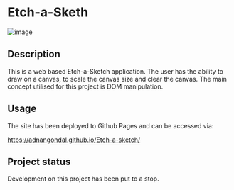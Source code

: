 # Etch-a-Sketh

![image](https://user-images.githubusercontent.com/43793942/126876464-f2e3b3fc-b536-4939-bb0c-192cc26cbbc5.png)


## Description

This is a web based Etch-a-Sketch application. The user has the ability to draw on a canvas, to scale the canvas size and clear the canvas. The main concept utilised for this project is DOM manipulation.



## Usage
The site has been deployed to Github Pages and can be accessed via: 

https://adnangondal.github.io/Etch-a-sketch/

## Project status
Development on this project has been put to a stop.
